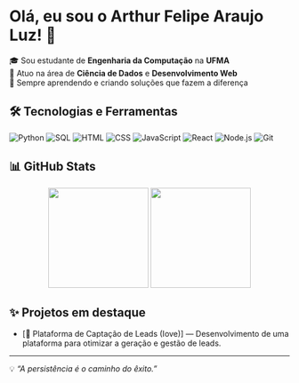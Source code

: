 # Olá, eu sou o Arthur Felipe Araujo Luz! 👋

🎓 Sou estudante de **Engenharia da Computação** na **UFMA**  
🔬 Atuo na área de **Ciência de Dados** e **Desenvolvimento Web**  
🚀 Sempre aprendendo e criando soluções que fazem a diferença  

## 🛠️ Tecnologias e Ferramentas

![Python](https://img.shields.io/badge/Python-3776AB?style=for-the-badge&logo=python&logoColor=white)
![SQL](https://img.shields.io/badge/SQL-4479A1?style=for-the-badge&logo=mysql&logoColor=white)
![HTML](https://img.shields.io/badge/HTML5-E34F26?style=for-the-badge&logo=html5&logoColor=white)
![CSS](https://img.shields.io/badge/CSS3-1572B6?style=for-the-badge&logo=css3&logoColor=white)
![JavaScript](https://img.shields.io/badge/JavaScript-F7DF1E?style=for-the-badge&logo=javascript&logoColor=black)
![React](https://img.shields.io/badge/React-20232A?style=for-the-badge&logo=react&logoColor=61DAFB)
![Node.js](https://img.shields.io/badge/Node.js-339933?style=for-the-badge&logo=nodedotjs&logoColor=white)
![Git](https://img.shields.io/badge/Git-F05032?style=for-the-badge&logo=git&logoColor=white)

## 📊 GitHub Stats

<div align="center">
  <img height="180em" src="https://github-readme-stats.vercel.app/api?username=SEU_USUARIO_AQUI&show_icons=true&theme=dracula"/>
  <img height="180em" src="https://github-readme-stats.vercel.app/api/top-langs/?username=SEU_USUARIO_AQUI&layout=compact&theme=dracula"/>
</div>

## ✨ Projetos em destaque

- [📌 Plataforma de Captação de Leads (Iove)] — Desenvolvimento de uma plataforma para otimizar a geração e gestão de leads.

---

💡 _“A persistência é o caminho do êxito.”_

